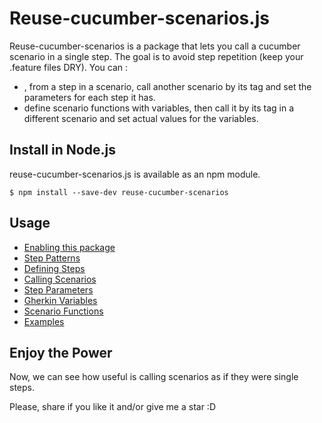 # Reuse-cucumber-scenarios.js

Reuse-cucumber-scenarios is a package that lets you call a cucumber scenario in a single step.
The goal is to avoid step repetition (keep your .feature files DRY). 
You can :
 - , from a step in a scenario, call another scenario by its tag and set the parameters for each step it has.
 - define scenario functions with variables, then call it by its tag in a different scenario and set actual values for the variables.

## Install in Node.js

reuse-cucumber-scenarios.js is available as an npm module.

``` shell
$ npm install --save-dev reuse-cucumber-scenarios
```

## Usage

* [Enabling this package](/docs/enabling.md)
* [Step Patterns](/docs/stepPatterns.md)
* [Defining Steps](/docs/definingSteps.md)
* [Calling Scenarios](/docs/callingScenarios.md)
* [Step Parameters](/docs/stepParameters.md)
* [Gherkin Variables](/docs/gherkinVariables.md)
* [Scenario Functions](/docs/scenarioFunctions.md)
* [Examples](/docs/examples.md)

## Enjoy the Power

Now, we can see how useful is calling scenarios as if they were single steps.

Please, share if you like it and/or give me a star :D
